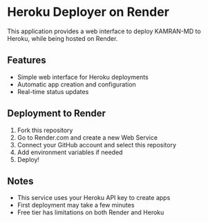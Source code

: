 # Heroku Deployer on Render

This application provides a web interface to deploy KAMRAN-MD to Heroku, while being hosted on Render.

## Features

- Simple web interface for Heroku deployments
- Automatic app creation and configuration
- Real-time status updates

## Deployment to Render

1. Fork this repository
2. Go to Render.com and create a new Web Service
3. Connect your GitHub account and select this repository
4. Add environment variables if needed
5. Deploy!

## Notes

- This service uses your Heroku API key to create apps
- First deployment may take a few minutes
- Free tier has limitations on both Render and Heroku
